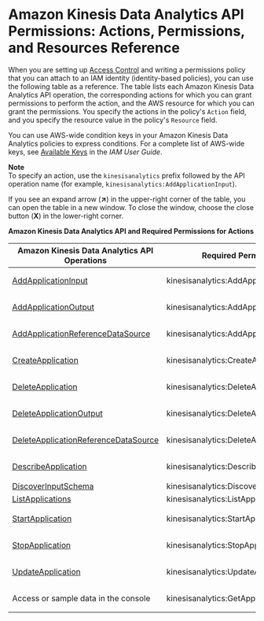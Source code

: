 # Amazon Kinesis Data Analytics API Permissions: Actions, Permissions, and Resources Reference<a name="api-permissions-reference"></a>

When you are setting up [Access Control](authentication-and-access-control.md#access-control) and writing a permissions policy that you can attach to an IAM identity \(identity\-based policies\), you can use the following table as a reference\. The table lists each Amazon Kinesis Data Analytics API operation, the corresponding actions for which you can grant permissions to perform the action, and the AWS resource for which you can grant the permissions\. You specify the actions in the policy's `Action` field, and you specify the resource value in the policy's `Resource` field\. 

You can use AWS\-wide condition keys in your Amazon Kinesis Data Analytics policies to express conditions\. For a complete list of AWS\-wide keys, see [Available Keys](https://docs.aws.amazon.com/IAM/latest/UserGuide/reference_policies_elements.html#AvailableKeys) in the *IAM User Guide*\. 

**Note**  
To specify an action, use the `kinesisanalytics` prefix followed by the API operation name \(for example, `kinesisanalytics:AddApplicationInput`\)\.

If you see an expand arrow \(**↗**\) in the upper\-right corner of the table, you can open the table in a new window\. To close the window, choose the close button \(**X**\) in the lower\-right corner\.


**Amazon Kinesis Data Analytics API and Required Permissions for Actions**  

| Amazon Kinesis Data Analytics API Operations | Required Permissions \(API Actions\) | Resources | 
| --- | --- | --- | 
|  [AddApplicationInput](API_AddApplicationInput.md)   |  kinesisanalytics:AddApplicationInput  |  `arn:aws:kinesisanalytics: region:accountId:application/application-name`  | 
|  [AddApplicationOutput](API_AddApplicationOutput.md)   |  kinesisanalytics:AddApplicationOutput  |  `arn:aws:kinesisanalytics: region:accountId:application/application-name`  | 
|  [AddApplicationReferenceDataSource](API_AddApplicationReferenceDataSource.md)   |  kinesisanalytics:AddApplicationReferenceDataSource  |  `arn:aws:kinesisanalytics: region:accountId:application/application-name`  | 
|  [CreateApplication](API_CreateApplication.md)   |  kinesisanalytics:CreateApplication  |  `arn:aws:kinesisanalytics: region:accountId:application/application-name`  | 
|  [DeleteApplication](API_DeleteApplication.md)   |  kinesisanalytics:DeleteApplication  |  `arn:aws:kinesisanalytics: region:accountId:application/application-name`  | 
|  [DeleteApplicationOutput](API_DeleteApplicationOutput.md)   |  kinesisanalytics:DeleteApplicationOutput  |  `arn:aws:kinesisanalytics: region:accountId:application/application-name`  | 
|  [DeleteApplicationReferenceDataSource](API_DeleteApplicationReferenceDataSource.md)   |  kinesisanalytics:DeleteApplicationReferenceDataSource  |  `arn:aws:kinesisanalytics: region:accountId:application/application-name`  | 
|  [DescribeApplication](API_DescribeApplication.md)   |  kinesisanalytics:DescribeApplication  |  `arn:aws:kinesisanalytics: region:accountId:application/application-name`  | 
|  [DiscoverInputSchema](API_DiscoverInputSchema.md)   |  kinesisanalytics:DiscoverInputSchema  |  \*  | 
|  [ListApplications](API_ListApplications.md)   |  kinesisanalytics:ListApplications  |  \*  | 
|  [StartApplication](API_StartApplication.md)   |  kinesisanalytics:StartApplication  |  `arn:aws:kinesisanalytics: region:accountId:application/application-name`  | 
|  [StopApplication](API_StopApplication.md)   |  kinesisanalytics:StopApplication  |  `arn:aws:kinesisanalytics: region:accountId:application/application-name`  | 
|  [UpdateApplication](API_UpdateApplication.md)   |  kinesisanalytics:UpdateApplication  |  `arn:aws:kinesisanalytics: region:accountId:application/application-name`  | 
|  Access or sample data in the console   |  kinesisanalytics:GetApplicationState  |  `arn:aws:kinesisanalytics: region:accountId:application/application-name`  | 